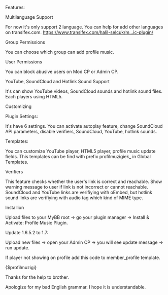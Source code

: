 Features:

Multilanguage Support

For now it's only support 2 language. You can help for add other languages on transifex.com.
https://www.transifex.com/halil-selcuk/m...ic-plugin/


Group Permissions

You can choose which group can add profile music.


User Permissions

You can block abusive users on Mod CP or Admin CP.


YouTube, SoundCloud and Hotlink Sound Support

It's can show YouTube videos, SoundCloud sounds and hotlink sound files. Each players using HTML5.


Customizing

Plugin Settings:

It's have 6 settings. You can activate autoplay feature, change SoundCloud API parameters, disable verifiers, SoundCloud, YouTube, hotlink sounds.


Templates:

You can customize YouTube player, HTML5 player, profile music update fields. This templates can be find with prefix profilmuzigiek_ in Global Templates.


Verifiers

This feature checks whether the user's link is correct and reachable. Show warning message to user if link is not incorrect or cannot reachable. SoundCloud and YouTube links are verifiying with oEmbed, but hotlink sound links are verifiying with audio tag which kind of MIME type.


Installion

Upload files to your MyBB root -> go your plugin manager -> Install & Activate: Profile Music Plugin.


Update 1.6.5.2 to 1.7:

Upload new files -> open your Admin CP -> you will see update message -> run update.



If player not showing on profile add this code to member_profile template.

{$profilmuzigi}

Thanks for the help to brother.

Apologize for my bad English grammar. I hope it is understandable.  
